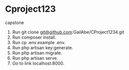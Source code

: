 # Cproject123

capstone

1. Run git clone git@github.com:GailAbe/CProject1234.git
2. Run composer install.
3. Run cp .env.example .env.
4. Run php artisan key:generate.
5. Run php artisan migrate.
6. Run php artisan serve.
7. Go to link localhost:8000.
